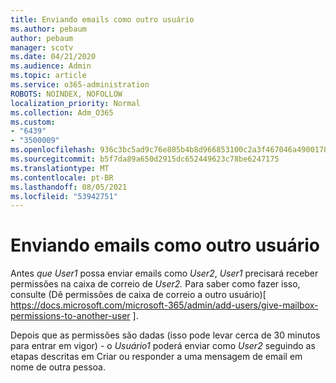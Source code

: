 ```yaml
---
title: Enviando emails como outro usuário
ms.author: pebaum
author: pebaum
manager: scotv
ms.date: 04/21/2020
ms.audience: Admin
ms.topic: article
ms.service: o365-administration
ROBOTS: NOINDEX, NOFOLLOW
localization_priority: Normal
ms.collection: Adm_O365
ms.custom:
- "6439"
- "3500009"
ms.openlocfilehash: 936c3bc5ad9c76e805b4b8d966853100c2a3f467046a490017813b011ef9b600
ms.sourcegitcommit: b5f7da89a650d2915dc652449623c78be6247175
ms.translationtype: MT
ms.contentlocale: pt-BR
ms.lasthandoff: 08/05/2021
ms.locfileid: "53942751"
---
```

# <a name="sending-mail-as-another-user"></a>Enviando emails como outro usuário

Antes *que User1* possa enviar emails como *User2*, *User1* precisará receber permissões na caixa de correio de *User2.* Para saber como fazer isso, consulte (Dê permissões de caixa de correio a outro usuário)[ https://docs.microsoft.com/microsoft-365/admin/add-users/give-mailbox-permissions-to-another-user ].

Depois que as permissões são dadas (isso pode levar cerca de 30 minutos para entrar em vigor) - o *Usuário1* poderá enviar como *User2* seguindo as etapas descritas em Criar ou responder a uma mensagem de email em nome de outra pessoa.
